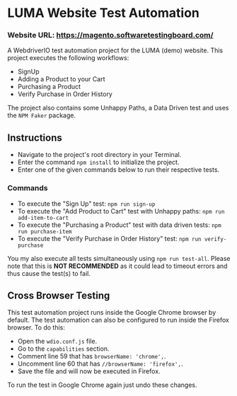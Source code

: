 
# LUMA Website Test Automation

### Website URL: https://magento.softwaretestingboard.com/

A WebdriverIO test automation project for the LUMA (demo) website. 
This project executes the following workflows: 

* SignUp
* Adding a Product to your Cart 
* Purchasing a Product 
* Verify Purchase in Order History

The project also contains some Unhappy Paths, a Data Driven test and uses the `NPM Faker` package.

## Instructions
- Navigate to the project's root directory in your Terminal.
- Enter the command `npm install` to initialize the project.
- Enter one of the given commands below to run their respective tests.

### Commands
- To execute the "Sign Up" test: `npm run sign-up`
- To execute the "Add Product to Cart" test with Unhappy paths: `npm run add-item-to-cart`
- To execute the "Purchasing a Product" test with data driven tests: `npm run purchase-item`
- To execute the "Verify Purchase in Order History" test: `npm run verify-purchase`

You my also execute all tests simultaneously using `npm run test-all`. Please note that this is **NOT RECOMMENDED** as it could lead to timeout errors and thus cause the test(s) to fail.

## Cross Browser Testing

This test automation project runs inside the Google Chrome browser by default. The test automation can also be configured to run inside the Firefox browser. To do this:

- Open the `wdio.conf.js` file.
- Go to the `capabilities` section.
- Comment line 59 that has `browserName: 'chrome',`.
- Uncomment line 60 that has `//browserName: 'firefox',`.
- Save the file and will now be executed in Firefox.

To run the test in Google Chrome again just undo these changes.
